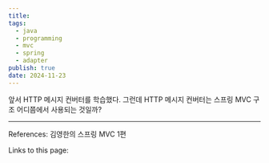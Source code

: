 ```yaml
---
title: 
tags:
  - java
  - programming
  - mvc
  - spring
  - adapter
publish: true
date: 2024-11-23
---
```

앞서 HTTP 메시지 컨버터를 학습했다. 그런데 HTTP 메시지 컨버터는 스프링 MVC 구조 어디쯤에서 사용되는 것일까?




---
References: 김영한의 스프링 MVC 1편

Links to this page: 
